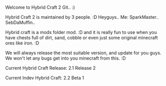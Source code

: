 Welcome to Hybrid Craft 2 Git.. :) 

Hybrid Craft 2 is maintained by 3 people. :D
Heyguys..
Me: SparkMaster..
SebDaMuffin..

Hybrid craft is a mods folder mod. :D and it is really
fun to use when you have chests full of dirt, sand, cobble
or even just some original minecraft ores like iron. :D

We will always release the most suitable version, and 
update for you guys. We won't let any bugs get into you
minecraft from this. :D

Current Hybrid Craft Release: 2.1 Release 2


Current Indev Hybrid Craft: 2.2 Beta 1